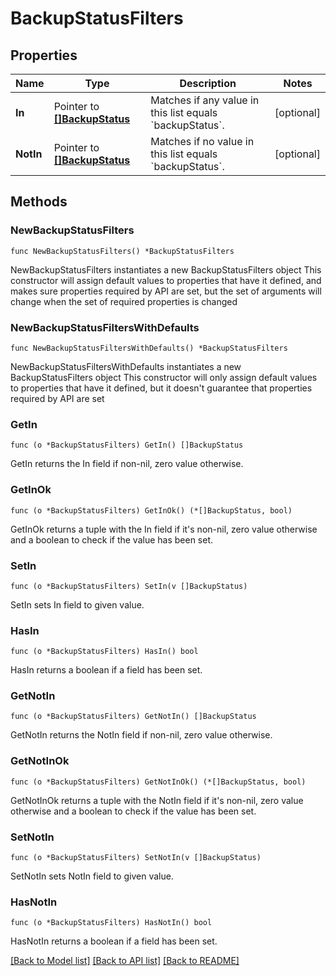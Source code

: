 # BackupStatusFilters

## Properties

Name | Type | Description | Notes
------------ | ------------- | ------------- | -------------
**In** | Pointer to [**[]BackupStatus**](BackupStatus.md) | Matches if any value in this list equals &#x60;backupStatus&#x60;. | [optional] 
**NotIn** | Pointer to [**[]BackupStatus**](BackupStatus.md) | Matches if no value in this list equals &#x60;backupStatus&#x60;. | [optional] 

## Methods

### NewBackupStatusFilters

`func NewBackupStatusFilters() *BackupStatusFilters`

NewBackupStatusFilters instantiates a new BackupStatusFilters object
This constructor will assign default values to properties that have it defined,
and makes sure properties required by API are set, but the set of arguments
will change when the set of required properties is changed

### NewBackupStatusFiltersWithDefaults

`func NewBackupStatusFiltersWithDefaults() *BackupStatusFilters`

NewBackupStatusFiltersWithDefaults instantiates a new BackupStatusFilters object
This constructor will only assign default values to properties that have it defined,
but it doesn't guarantee that properties required by API are set

### GetIn

`func (o *BackupStatusFilters) GetIn() []BackupStatus`

GetIn returns the In field if non-nil, zero value otherwise.

### GetInOk

`func (o *BackupStatusFilters) GetInOk() (*[]BackupStatus, bool)`

GetInOk returns a tuple with the In field if it's non-nil, zero value otherwise
and a boolean to check if the value has been set.

### SetIn

`func (o *BackupStatusFilters) SetIn(v []BackupStatus)`

SetIn sets In field to given value.

### HasIn

`func (o *BackupStatusFilters) HasIn() bool`

HasIn returns a boolean if a field has been set.

### GetNotIn

`func (o *BackupStatusFilters) GetNotIn() []BackupStatus`

GetNotIn returns the NotIn field if non-nil, zero value otherwise.

### GetNotInOk

`func (o *BackupStatusFilters) GetNotInOk() (*[]BackupStatus, bool)`

GetNotInOk returns a tuple with the NotIn field if it's non-nil, zero value otherwise
and a boolean to check if the value has been set.

### SetNotIn

`func (o *BackupStatusFilters) SetNotIn(v []BackupStatus)`

SetNotIn sets NotIn field to given value.

### HasNotIn

`func (o *BackupStatusFilters) HasNotIn() bool`

HasNotIn returns a boolean if a field has been set.


[[Back to Model list]](../README.md#documentation-for-models) [[Back to API list]](../README.md#documentation-for-api-endpoints) [[Back to README]](../README.md)


